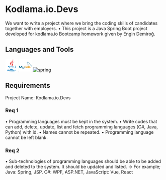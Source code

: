 
# Kodlama.io.Devs

We want to write a project where we bring the coding skills of candidates together with employers.
  • This project is a Java Spring Boot project developed for kodlama.io Bootcamp homework given by Engin Demiroğ.

## Languages and Tools

<p align="left"> <a href="https://www.java.com" target="_blank" rel="noreferrer"> <img src="https://raw.githubusercontent.com/devicons/devicon/master/icons/java/java-original.svg" alt="java" width="40" height="40"/> </a> <a href="https://www.mysql.com/" target="_blank" rel="noreferrer"> <img src="https://raw.githubusercontent.com/devicons/devicon/master/icons/mysql/mysql-original-wordmark.svg" alt="mysql" width="40" height="40"/> </a> <a href="https://spring.io/" target="_blank" rel="noreferrer"> <img src="https://www.vectorlogo.zone/logos/springio/springio-icon.svg" alt="spring" width="40" height="40"/> </a> </p>

## Requirements

Project Name: Kodlama.io.Devs

### Req 1
  
• Programming languages ​​must be kept in the system. 
• Write codes that can add, delete, update, list and fetch programming languages ​​(C#, Java, Python) with id.
• Names cannot be repeated.
• Programming language cannot be left blank.

### Req 2
• Sub-technologies of programming languages ​​should be able to be added and deleted to the system. It should be updated and listed.
   → For example; Java: Spring, JSP.
                  C#: WPF, ASP.NET,
                  JavaScript: Vue, React
